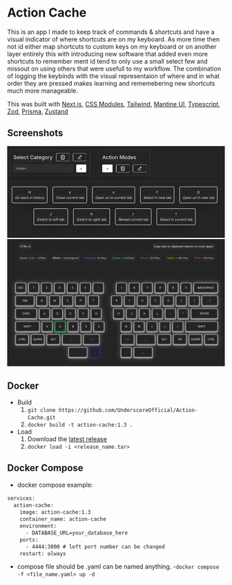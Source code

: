 # Action Cache
This is an app I made to keep track of commands & shortcuts and have a visual indicator of where shortcuts are on my keyboard. As more time then not id either map shortcuts to custom 
keys on my keyboard or on another layer entirely this with introducing new software that added even more shortcuts to remember ment id tend to only use a small select few 
and missout on using others that were usefull to my workflow. The combination of logging the keybinds with the visual representaion of where and in what order they are pressed makes
learning and rememebering new shortcuts much more manageable. 

This was built with [Next.js](https://github.com/vercel/next.js/), [CSS Modules](https://github.com/css-modules/css-modules), [Tailwind](https://github.com/tailwindlabs/tailwindcss), [Mantine UI](https://github.com/mantinedev/mantine), [Typescript](https://github.com/microsoft/TypeScript), [Zod](https://github.com/colinhacks/zod), [Prisma](https://github.com/prisma/prisma), [Zustand](https://github.com/pmndrs/zustand)

## Screenshots

![Home](./assets/action-cache.png)
![Location](./assets/action-cache-location.png)

## Docker
- Build
    1. `git clone https://github.com/UnderscoreOfficial/Action-Cache.git`
    2. `docker build -t action-cache:1.3 .`
- Load
    1. Download the [latest release](https://github.com/UnderscoreOfficial/Action-Cache/releases)
    2. `docker load -i <release_name.tar>`

## Docker Compose
- docker compose example:
```
services:
  action-cache:
    image: action-cache:1.3
    container_name: action-cache
    environment:
      - DATABASE_URL=your_database_here
    ports:
      - 4444:3000 # left port number can be changed 
    restart: always
```
- compose file should be .yaml can be named anything.
-`docker compose -f <file_name.yaml> up -d`
